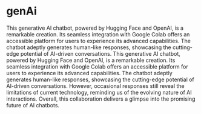 # genAi
This generative AI chatbot, powered by Hugging Face and OpenAI, is a remarkable creation. Its seamless integration with Google Colab offers an accessible platform for users to experience its advanced capabilities. The chatbot adeptly generates human-like responses, showcasing the cutting-edge potential of AI-driven conversations.
This generative AI chatbot, powered by Hugging Face and OpenAI, is a remarkable creation. Its seamless integration with Google Colab offers an accessible platform for users to experience its advanced capabilities. The chatbot adeptly generates human-like responses, showcasing the cutting-edge potential of AI-driven conversations. However, occasional responses still reveal the limitations of current technology, reminding us of the evolving nature of AI interactions. Overall, this collaboration delivers a glimpse into the promising future of AI chatbots.
